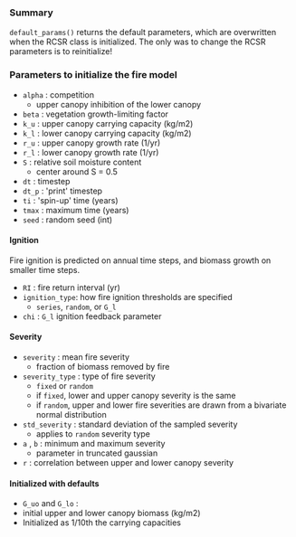 

### Summary

`default_params()` returns the default parameters, which are overwritten when the RCSR class is initialized.
The only was to change the RCSR parameters is to reinitialize!  




### Parameters to initialize the fire model

 - `alpha` : competition
   - upper canopy inhibition of the lower canopy
 - `beta` : vegetation growth-limiting factor
 - `k_u` : upper canopy carrying capacity (kg/m2)
 - `k_l` : lower canopy carrying capacity (kg/m2)
 - `r_u` :  upper canopy growth rate (1/yr)
 - `r_l` : lower canopy growth rate (1/yr)
 - `S` : relative soil moisture content
    - center around S = 0.5
 - `dt` : timestep
 - `dt_p` : 'print' timestep    
 -  `ti` : 'spin-up' time (years)
 - `tmax` : maximum time (years)
 - `seed` : random seed (int)

#### Ignition

Fire ignition is predicted on annual time steps, and
biomass growth on smaller time steps.


 - `RI` : fire return interval (yr)
 - `ignition_type`: how fire ignition thresholds are specified
   - `series`, `random`, or `G_l`
 - `chi` : `G_l` ignition feedback parameter


#### Severity
- `severity` : mean fire severity
   - fraction of biomass removed by fire
 - `severity_type` :  type of fire severity
     - `fixed` or `random`
     - if `fixed`, lower and upper canopy severity is the same
     - if  `random`, upper and lower fire severities are drawn from a bivariate normal distribution
 - `std_severity` : standard deviation of the sampled severity
    - applies to  `random` severity type
 - `a` , `b` : minimum and maximum severity
   - parameter in truncated gaussian
 - `r` : correlation between upper and lower canopy severity

#### Initialized with defaults

 -   `G_uo` and `G_lo` :  
   - initial upper and lower canopy biomass (kg/m2)
   - Initialized as 1/10th the carrying capacities
